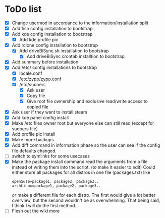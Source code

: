 # ToDo list

- [x] Change usermod in accordance to the information/installation split
- [x] Add fish config installation to bootstrap
- [x] Add kde config installation to bootstrap
    - [x] Add kde profile pic
- [x] Add rclone config installation to bootstrap
    - [x] Add driveBiSync.sh installation to bootstrap
        - [x] Add driveBiSync crontab installtion to bootstrap
- [x] Add summary before installation
- [x] Add /etc/ config installations to bootstrap
    - [x] locale.conf
    - [x] /etc/zypp/zypp.conf
    - [x] /etc/sudoers
        - [x] Ask user
        - [x] Copy file
        - [x] Give root file ownership and exclusive read/write access to copied file
- [x] Ask user if they want to install steam
- [x] Add kde panel config install
- [x] Make /etc files owner root but everyone else can still read (except for sudoers file)
- [x] Add profile pic install
- [x] Make more backups
- [x] Add diff command in information phase so the user can see if the config file defaults changed.
- [ ] switch to symlinks for some usecases
- [x] Make the package install command read the arguments from a file instead of writing them into the script. (to make it easier to edit)
    Could either store all packages for all distros in one file (packages.txt) like
    ```
    openSuse=package1, package2, package3..
    archLinux=package1, package2, package3..
    ```
    _or_ make a different file for each distro. The first would give a lot better overview, but the second wouldn't be as overwhelming.
    That being said, I think I will do the first method.
- [ ] Flesh out the wiki more
